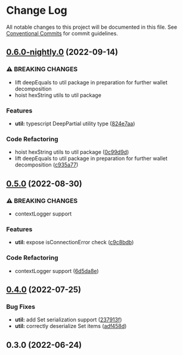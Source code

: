 # Change Log

All notable changes to this project will be documented in this file.
See [Conventional Commits](https://conventionalcommits.org) for commit guidelines.

## [0.6.0-nightly.0](https://github.com/input-output-hk/cardano-js-sdk/compare/@cardano-sdk/util@0.5.0...@cardano-sdk/util@0.6.0-nightly.0) (2022-09-14)


### ⚠ BREAKING CHANGES

* lift deepEquals to util package in preparation for further wallet decomposition
* hoist hexString utils to util package

### Features

* **util:** typescript DeepPartial utility type ([824e7aa](https://github.com/input-output-hk/cardano-js-sdk/commit/824e7aa8906ad7c3ce5a93770ffc7ed09651da68))


### Code Refactoring

* hoist hexString utils to util package ([0c99d9d](https://github.com/input-output-hk/cardano-js-sdk/commit/0c99d9d37f23bb504d1ac2a530fbe78aa045db66))
* lift deepEquals to util package in preparation for further wallet decomposition ([c935a77](https://github.com/input-output-hk/cardano-js-sdk/commit/c935a77c0bb895ee85b885e8da57ed7de3786e36))



## [0.5.0](https://github.com/input-output-hk/cardano-js-sdk/compare/@cardano-sdk/util@0.4.0...@cardano-sdk/util@0.5.0) (2022-08-30)


### ⚠ BREAKING CHANGES

* contextLogger support

### Features

* **util:** expose isConnectionError check ([c9c8bdb](https://github.com/input-output-hk/cardano-js-sdk/commit/c9c8bdbffb16208d2f7aea135ab61dd7dae0be92))


### Code Refactoring

* contextLogger support ([6d5da8e](https://github.com/input-output-hk/cardano-js-sdk/commit/6d5da8ec8bba2033ce378d2f0d9321fd758e7c90))



## [0.4.0](https://github.com/input-output-hk/cardano-js-sdk/compare/0.3.0...@cardano-sdk/util@0.4.0) (2022-07-25)


### Bug Fixes

* **util:** add Set serialization support ([237913f](https://github.com/input-output-hk/cardano-js-sdk/commit/237913f685ee5ae2d5cd7353a92ada8d9f9ff82b))
* **util:** correctly deserialize Set items ([adf458d](https://github.com/input-output-hk/cardano-js-sdk/commit/adf458d150c398ce9589821ef40703c2da5685f7))

## 0.3.0 (2022-06-24)
